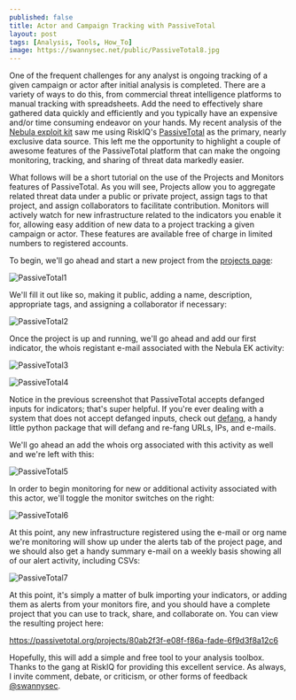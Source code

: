 ```yaml
---
published: false
title: Actor and Campaign Tracking with PassiveTotal
layout: post
tags: [Analysis, Tools, How_To]
image: https://swannysec.net/public/PassiveTotal8.jpg
---
```

One of the frequent challenges for any analyst is ongoing tracking of a given campaign or actor after initial analysis is completed.  There are a variety of ways to do this, from commercial threat intelligence platforms to manual tracking with spreadsheets.  Add the need to effectively share gathered data quickly and efficiently and you typically have an expensive and/or time consuming endeavor on your hands.  My recent analysis of the [Nebula exploit kit]() saw me using RiskIQ's [PassiveTotal](https://passivetotal.org/) as the primary, nearly exclusive data source.  This left me the opportunity to highlight a couple of awesome features of the PassiveTotal platform that can make the ongoing monitoring, tracking, and sharing of threat data markedly easier.  

What follows will be a short tutorial on the use of the Projects and Monitors features of PassiveTotal.  As you will see, Projects allow you to aggregate related threat data under a public or private project, assign tags to that project, and assign collaborators to facilitate contribution.  Monitors will actively watch for new infrastructure related to the indicators you enable it for, allowing easy addition of new data to a project tracking a given campaign or actor.  These features are available free of charge in limited numbers to registered accounts.

To begin, we'll go ahead and start a new project from the [projects page](https://passivetotal.org/projects):

![PassiveTotal1](https://swannysec.net/public/PassiveTotal1.jpg)

We'll fill it out like so, making it public, adding a name, description, appropriate tags, and assigning a collaborator if necessary:

![PassiveTotal2](https://swannysec.net/public/PassiveTotal2.jpg)

Once the project is up and running, we'll go ahead and add our first indicator, the whois registant e-mail associated with the Nebula EK activity:

![PassiveTotal3](https://swannysec.net/public/PassiveTotal3.jpg)

![PassiveTotal4](https://swannysec.net/public/PassiveTotal4.jpg)

Notice in the previous screenshot that PassiveTotal accepts defanged inputs for indicators; that's super helpful.  If you're ever dealing with a system that does not accept defanged inputs, check out [defang](https://pypi.python.org/pypi/defang), a handy little python package that will defang and re-fang URLs, IPs, and e-mails.

We'll go ahead an add the whois org associated with this activity as well and we're left with this:

![PassiveTotal5](https://swannysec.net/public/PassiveTotal5.jpg)

In order to begin monitoring for new or additional activity associated with this actor, we'll toggle the monitor switches on the right:

![PassiveTotal6](https://swannysec.net/public/PassiveTotal6.jpg)

At this point, any new infrastructure registered using the e-mail or org name we're monitoring will show up under the alerts tab of the project page, and we should also get a handy summary e-mail on a weekly basis showing all of our alert activity, including CSVs:

![PassiveTotal7](https://swannysec.net/public/PassiveTotal7.jpg)

At this point, it's simply a matter of bulk importing your indicators, or adding them as alerts from your monitors fire, and you should have a complete project that you can use to track, share, and collaborate on.  You can view the resulting project here:

https://passivetotal.org/projects/80ab2f3f-e08f-f86a-fade-6f9d3f8a12c6

Hopefully, this will add a simple and free tool to your analysis toolbox.  Thanks to the gang at RiskIQ for providing this excellent service.  As always, I invite comment, debate, or criticism, or other forms of feedback [@swannysec](https://twitter.com/swannysec).

